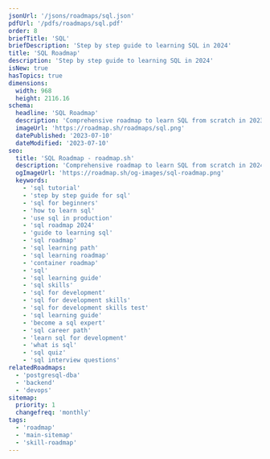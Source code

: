 ```yaml
---
jsonUrl: '/jsons/roadmaps/sql.json'
pdfUrl: '/pdfs/roadmaps/sql.pdf'
order: 8
briefTitle: 'SQL'
briefDescription: 'Step by step guide to learning SQL in 2024'
title: 'SQL Roadmap'
description: 'Step by step guide to learning SQL in 2024'
isNew: true
hasTopics: true
dimensions:
  width: 968
  height: 2116.16
schema:
  headline: 'SQL Roadmap'
  description: 'Comprehensive roadmap to learn SQL from scratch in 2023. From basic syntax to advanced querying, this step-by-step guide will equip you with the skills needed to excel in database management and data analysis.'
  imageUrl: 'https://roadmap.sh/roadmaps/sql.png'
  datePublished: '2023-07-10'
  dateModified: '2023-07-10'
seo:
  title: 'SQL Roadmap - roadmap.sh'
  description: 'Comprehensive roadmap to learn SQL from scratch in 2024. From basic syntax to advanced querying, this step-by-step guide will equip you with the skills needed to excel in database management and data analysis.'
  ogImageUrl: 'https://roadmap.sh/og-images/sql-roadmap.png'
  keywords:
    - 'sql tutorial'
    - 'step by step guide for sql'
    - 'sql for beginners'
    - 'how to learn sql'
    - 'use sql in production'
    - 'sql roadmap 2024'
    - 'guide to learning sql'
    - 'sql roadmap'
    - 'sql learning path'
    - 'sql learning roadmap'
    - 'container roadmap'
    - 'sql'
    - 'sql learning guide'
    - 'sql skills'
    - 'sql for development'
    - 'sql for development skills'
    - 'sql for development skills test'
    - 'sql learning guide'
    - 'become a sql expert'
    - 'sql career path'
    - 'learn sql for development'
    - 'what is sql'
    - 'sql quiz'
    - 'sql interview questions'
relatedRoadmaps:
  - 'postgresql-dba'
  - 'backend'
  - 'devops'
sitemap:
  priority: 1
  changefreq: 'monthly'
tags:
  - 'roadmap'
  - 'main-sitemap'
  - 'skill-roadmap'
---
```

